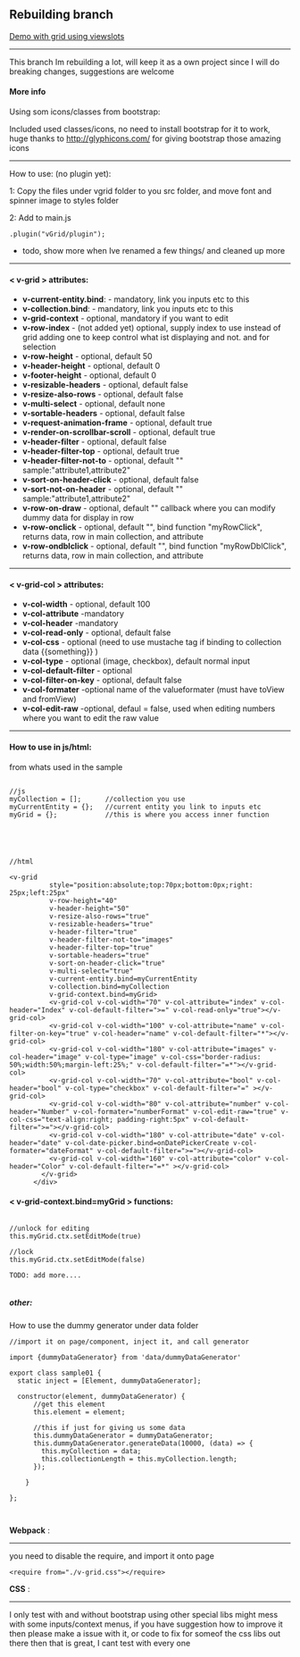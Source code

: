 Rebuilding branch
----------------------------------


[Demo with grid using viewslots](http://vegarringdal.github.io/vGrid/viewSlotsDemo001/)

---

This branch Im rebuilding a lot, will keep it as a own project since I will do breaking changes, suggestions are welcome




#### More info
Using som icons/classes from bootstrap:

Included used classes/icons, no need to install bootstrap for it to work, huge thanks to http://glyphicons.com/ for giving bootstrap those amazing icons

---

How to use: (no plugin yet):

1: Copy the files under vgrid folder to you src folder, and move font and spinner image to styles folder

2: Add to main.js
```
.plugin("vGrid/plugin");
```

* todo, show more when Ive renamed a few things/ and cleaned up more

----

#### < v-grid > attributes:
* **v-current-entity.bind**: - mandatory, link you inputs etc to this
* **v-collection.bind**: - mandatory, link you inputs etc to this
* **v-grid-context** - optional, mandatory if you want to edit
* **v-row-index** - (not added yet) optional, supply index to use instead of grid adding one to keep control what ist displaying and not. and for selection
* **v-row-height** - optional, default 50
* **v-header-height** - optional, default 0
* **v-footer-height** - optional, default 0
* **v-resizable-headers** - optional, default false
* **v-resize-also-rows** - optional, default false
* **v-multi-select** - optional, default none
* **v-sortable-headers** - optional, default false
* **v-request-animation-frame** - optional, default true
* **v-render-on-scrollbar-scroll** - optional, default true
* **v-header-filter** - optional, default false
* **v-header-filter-top** - optional, default true
* **v-header-filter-not-to** - optional, default ""  sample:"attribute1,attribute2"
* **v-sort-on-header-click** - optional, default false
* **v-sort-not-on-header** - optional, default ""  sample:"attribute1,attribute2"
* **v-row-on-draw** - optional, default ""  callback where you can modify dummy data for display in row
* **v-row-onclick** - optional, default "", bind function "myRowClick", returns data, row in main collection, and attribute
* **v-row-ondblclick** - optional, default "", bind function "myRowDblClick", returns data, row in main collection, and attribute


----

#### < v-grid-col > attributes:
* **v-col-width** - optional, default 100
* **v-col-attribute** -mandatory
* **v-col-header** -mandatory
* **v-col-read-only** - optional, default false
* **v-col-css** - optional  (need to use mustache tag if binding to collection data {{something}} )
* **v-col-type** - optional (image, checkbox), default normal input
* **v-col-default-filter** - optional
* **v-col-filter-on-key** - optional, default false
* **v-col-formater** -optional name of the valueformater (must have toView and fromView)
* **v-col-edit-raw** -optional, defaul = false, used when editing numbers where you want to edit the raw value

----

#### How to use in js/html:

from whats used in the sample
```

//js
myCollection = [];      //collection you use
myCurrentEntity = {};   //current entity you link to inputs etc 
myGrid = {};            //this is where you access inner function





//html

<v-grid
          style="position:absolute;top:70px;bottom:0px;right: 25px;left:25px"
          v-row-height="40"
          v-header-height="50"
          v-resize-also-rows="true"
          v-resizable-headers="true"
          v-header-filter="true"
          v-header-filter-not-to="images"
          v-header-filter-top="true"
          v-sortable-headers="true"
          v-sort-on-header-click="true"
          v-multi-select="true"
          v-current-entity.bind=myCurrentEntity
          v-collection.bind=myCollection
          v-grid-context.bind=myGrid>
          <v-grid-col v-col-width="70" v-col-attribute="index" v-col-header="Index" v-col-default-filter=">=" v-col-read-only="true"></v-grid-col>
          <v-grid-col v-col-width="100" v-col-attribute="name" v-col-filter-on-key="true" v-col-header="name" v-col-default-filter="*"></v-grid-col>
          <v-grid-col v-col-width="180" v-col-attribute="images" v-col-header="image" v-col-type="image" v-col-css="border-radius: 50%;width:50%;margin-left:25%;" v-col-default-filter="=*"></v-grid-col>
          <v-grid-col v-col-width="70" v-col-attribute="bool" v-col-header="bool" v-col-type="checkbox" v-col-default-filter="=" ></v-grid-col>
          <v-grid-col v-col-width="80" v-col-attribute="number" v-col-header="Number" v-col-formater="numberFormat" v-col-edit-raw="true" v-col-css="text-align:right; padding-right:5px" v-col-default-filter=">="></v-grid-col>
          <v-grid-col v-col-width="180" v-col-attribute="date" v-col-header="date" v-col-date-picker.bind=onDatePickerCreate v-col-formater="dateFormat" v-col-default-filter=">="></v-grid-col>
          <v-grid-col v-col-width="160" v-col-attribute="color" v-col-header="Color" v-col-default-filter="=*" ></v-grid-col>
        </v-grid>
      </div>
```

#### < v-grid-context.bind=myGrid > functions:

```

//unlock for editing
this.myGrid.ctx.setEditMode(true)

//lock 
this.myGrid.ctx.setEditMode(false)

TODO: add more....


```
##### other:

How to use the dummy generator under data folder

```
//import it on page/component, inject it, and call generator

import {dummyDataGenerator} from 'data/dummyDataGenerator'

export class sample01 {
  static inject = [Element, dummyDataGenerator];
  
  constructor(element, dummyDataGenerator) {
      //get this element
      this.element = element;
  
      //this if just for giving us some data
      this.dummyDataGenerator = dummyDataGenerator;
      this.dummyDataGenerator.generateData(10000, (data) => {
        this.myCollection = data;
        this.collectionLength = this.myCollection.length;
      });
  
    }
    
};



```

**Webpack** :

----

you need to disable the require, and import it onto page

```
<require from="./v-grid.css"></require>
```

**CSS** :

---

I only test with and without bootstrap
using other special libs might mess with some inputs/context menus, if you have suggestion how to improve it then please make a issue with it, or code to fix for someof the css libs out there then that is great, I cant test with every one